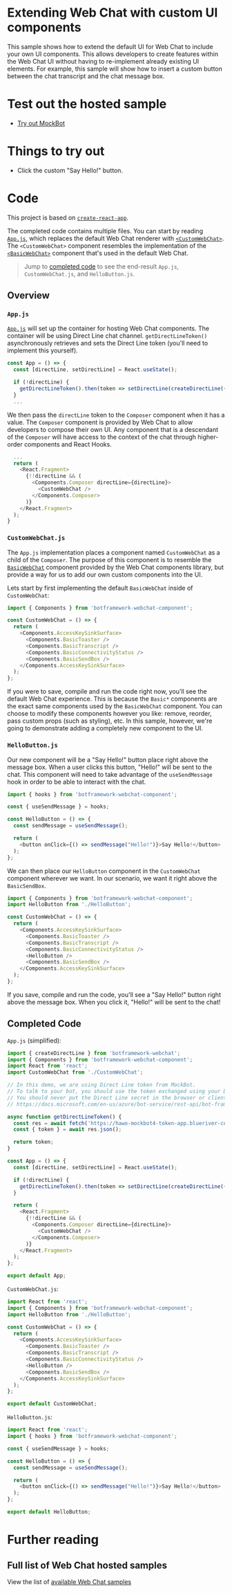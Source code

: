 # Extending Web Chat with custom UI components

This sample shows how to extend the default UI for Web Chat to include your own UI components. This allows developers to create features within the Web Chat UI without having to re-implement already existing UI elements. For example, this sample will show how to insert a custom button between the chat transcript and the chat message box.

# Test out the hosted sample

-  [Try out MockBot](https://microsoft.github.io/BotFramework-WebChat/06.recomposing-ui/e.extending-ui)

# Things to try out

-  Click the custom "Say Hello!" button.

# Code

This project is based on [`create-react-app`](https://github.com/facebook/create-react-app).

The completed code contains multiple files. You can start by reading [`App.js`](https://github.com/microsoft/BotFramework-WebChat/tree/main/samples/06.recomposing-ui/e.extending-ui/src/App.js), which replaces the default Web Chat renderer with [`<CustomWebChat>`](https://github.com/microsoft/BotFramework-WebChat/tree/main/samples/06.recomposing-ui/e.extending-ui/src/CustomWebChat.js). The `<CustomWebChat>` component resembles the implementation of the [`<BasicWebChat>`](https://github.com/microsoft/BotFramework-WebChat/blob/main/packages/component/src/BasicWebChat.tsx) component that's used in the default Web Chat.

> Jump to [completed code](#completed-code) to see the end-result `App.js`, `CustomWebChat.js`, and `HelloButton.js`.

## Overview

### `App.js`

[`App.js`](https://github.com/microsoft/BotFramework-WebChat/tree/main/samples/06.recomposing-ui/e.extending-ui/src/App.js) will set up the container for hosting Web Chat components. The container will be using Direct Line chat channel. `getDirectLineToken()` asynchronously retrieves and sets the Direct Line token (you'll need to implement this yourself).

<!-- prettier-ignore-start -->
```javascript
const App = () => {
  const [directLine, setDirectLine] = React.useState();

  if (!directLine) {
    getDirectLineToken().then(token => setDirectLine(createDirectLine({ token })));
  }
  ...
```
<!-- prettier-ignore-end -->

We then pass the `directLine` token to the `Composer` component when it has a value. The `Composer` component is provided by Web Chat to allow developers to compose their own UI. Any component that is a descendant of the `Composer` will have access to the context of the chat through higher-order components and React Hooks.

<!-- prettier-ignore-start -->
```javascript
  ...
  return (
    <React.Fragment>
      {!!directLine && (
        <Components.Composer directLine={directLine}>
          <CustomWebChat />
        </Components.Composer>
      )}
    </React.Fragment>
  );
}
```
<!-- prettier-ignore-end -->

### `CustomWebChat.js`

The `App.js` implementation places a component named `CustomWebChat` as a child of the `Composer`. The purpose of this component is to resemble the [`BasicWebChat`](https://github.com/microsoft/BotFramework-WebChat/blob/main/packages/component/src/BasicWebChat.tsx) component provided by the Web Chat components library, but provide a way for us to add our own custom components into the UI.

Lets start by first implementing the default `BasicWebChat` inside of `CustomWebChat`:

<!-- prettier-ignore-start -->
```javascript
import { Components } from 'botframework-webchat-component';

const CustomWebChat = () => {
  return (
    <Components.AccessKeySinkSurface>
      <Components.BasicToaster />
      <Components.BasicTranscript />
      <Components.BasicConnectivityStatus />
      <Components.BasicSendBox />
    </Components.AccessKeySinkSurface>
  );
};
```
<!-- prettier-ignore-end -->

If you were to save, compile and run the code right now, you'll see the default Web Chat experience. This is because the `Basic*` components are the exact same components used by the `BasicWebChat` component. You can choose to modify these components however you like: remove, reorder, pass custom props (such as styling), etc. In this sample, however, we're going to demonstrate adding a completely new component to the UI.

### `HelloButton.js`

Our new component will be a "Say Hello!" button place right above the message box. When a user clicks this button, "Hello!" will be sent to the chat. This component will need to take advantage of the `useSendMessage` hook in order to be able to interact with the chat.

<!-- prettier-ignore-start -->
```javascript
import { hooks } from 'botframework-webchat-component';

const { useSendMessage } = hooks;

const HelloButton = () => {
  const sendMessage = useSendMessage();

  return (
    <button onClick={() => sendMessage("Hello!")}>Say Hello!</button>
  );
};
```
<!-- prettier-ignore-end -->

We can then place our `HelloButton` component in the `CustomWebChat` component wherever we want. In our scenario, we want it right above the `BasicSendBox`.

<!-- prettier-ignore-start -->
```javascript
import { Components } from 'botframework-webchat-component';
import HelloButton from './HelloButton';

const CustomWebChat = () => {
  return (
    <Components.AccessKeySinkSurface>
      <Components.BasicToaster />
      <Components.BasicTranscript />
      <Components.BasicConnectivityStatus />
      <HelloButton />
      <Components.BasicSendBox />
    </Components.AccessKeySinkSurface>
  );
};
```
<!-- prettier-ignore-end -->

If you save, compile and run the code, you'll see a "Say Hello!" button right above the message box. When you click it, "Hello!" will be sent to the chat!

## Completed Code

`App.js` (simplified):

<!-- prettier-ignore-start -->
```javascript
import { createDirectLine } from 'botframework-webchat';
import { Components } from 'botframework-webchat-component';
import React from 'react';
import CustomWebChat from './CustomWebChat';

// In this demo, we are using Direct Line token from MockBot.
// To talk to your bot, you should use the token exchanged using your Direct Line secret.
// You should never put the Direct Line secret in the browser or client app.
// https://docs.microsoft.com/en-us/azure/bot-service/rest-api/bot-framework-rest-direct-line-3-0-authentication

async function getDirectLineToken() {
  const res = await fetch('https://hawo-mockbot4-token-app.blueriver-ce85e8f0.westus.azurecontainerapps.io/api/token/directline', { method: 'POST' });
  const { token } = await res.json();

  return token;
}

const App = () => {
  const [directLine, setDirectLine] = React.useState();

  if (!directLine) {
    getDirectLineToken().then(token => setDirectLine(createDirectLine({ token })));
  }

  return (
    <React.Fragment>
      {!!directLine && (
        <Components.Composer directLine={directLine}>
          <CustomWebChat />
        </Components.Composer>
      )}
    </React.Fragment>
  );
};

export default App;
```
<!-- prettier-ignore-end -->

`CustomWebChat.js`:

<!-- prettier-ignore-start -->
```javascript
import React from 'react';
import { Components } from 'botframework-webchat-component';
import HelloButton from './HelloButton';

const CustomWebChat = () => {
  return (
    <Components.AccessKeySinkSurface>
      <Components.BasicToaster />
      <Components.BasicTranscript />
      <Components.BasicConnectivityStatus />
      <HelloButton />
      <Components.BasicSendBox />
    </Components.AccessKeySinkSurface>
  );
};

export default CustomWebChat;
```
<!-- prettier-ignore-end -->

`HelloButton.js`:

<!-- prettier-ignore-start -->
```javascript
import React from 'react';
import { hooks } from 'botframework-webchat-component';

const { useSendMessage } = hooks;

const HelloButton = () => {
  const sendMessage = useSendMessage();

  return (
    <button onClick={() => sendMessage("Hello!")}>Say Hello!</button>
  );
};

export default HelloButton;
```
<!-- prettier-ignore-end -->

# Further reading

## Full list of Web Chat hosted samples

View the list of [available Web Chat samples](https://github.com/microsoft/BotFramework-WebChat/tree/main/samples)
